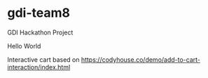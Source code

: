 # gdi-team8
GDI Hackathon Project

Hello World


Interactive cart based on https://codyhouse.co/demo/add-to-cart-interaction/index.html
